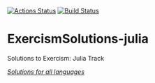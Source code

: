 [![Actions Status](https://wdp9fww0r9.execute-api.us-west-2.amazonaws.com/production/badge/{owner}/{repo})](https://wdp9fww0r9.execute-api.us-west-2.amazonaws.com/production/results/cmccandless/ExercismSolutions-julia)
[![Build Status](https://travis-ci.com/cmccandless/ExercismSolutions-julia.svg?branch=master)](https://travis-ci.com/cmccandless/ExercismSolutions-julia)
# ExercismSolutions-julia
Solutions to Exercism: Julia Track

*[Solutions for all languages](https://github.com/cmccandless/ExercismSolutions)*
